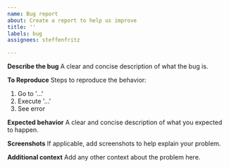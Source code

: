 ```yaml
---
name: Bug report
about: Create a report to help us improve
title: ''
labels: bug
assignees: steffenfritz

---
```


**Describe the bug**
A clear and concise description of what the bug is.

**To Reproduce**
Steps to reproduce the behavior:
1. Go to '...'
2. Execute '...'
3. See error

**Expected behavior**
A clear and concise description of what you expected to happen.

**Screenshots**
If applicable, add screenshots to help explain your problem.


**Additional context**
Add any other context about the problem here.
